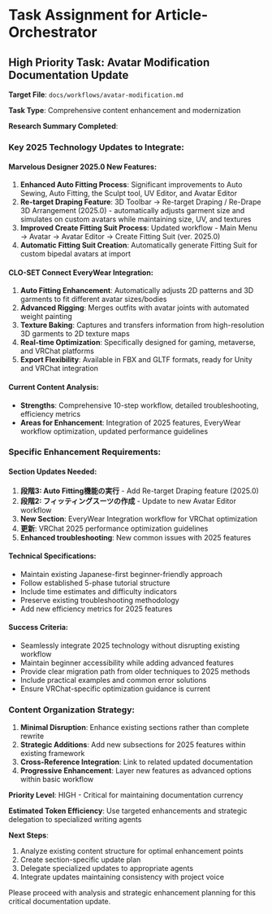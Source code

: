 # Task Assignment for Article-Orchestrator

## High Priority Task: Avatar Modification Documentation Update

**Target File**: `docs/workflows/avatar-modification.md`

**Task Type**: Comprehensive content enhancement and modernization

**Research Summary Completed**: 

### Key 2025 Technology Updates to Integrate:

#### Marvelous Designer 2025.0 New Features:
1. **Enhanced Auto Fitting Process**: Significant improvements to Auto Sewing, Auto Fitting, the Sculpt tool, UV Editor, and Avatar Editor
2. **Re-target Draping Feature**: 3D Toolbar → Re-target Draping / Re-Drape 3D Arrangement (2025.0) - automatically adjusts garment size and simulates on custom avatars while maintaining size, UV, and textures
3. **Improved Create Fitting Suit Process**: Updated workflow - Main Menu → Avatar → Avatar Editor → Create Fitting Suit (ver. 2025.0)
4. **Automatic Fitting Suit Creation**: Automatically generate Fitting Suit for custom bipedal avatars at import

#### CLO-SET Connect EveryWear Integration:
1. **Auto Fitting Enhancement**: Automatically adjusts 2D patterns and 3D garments to fit different avatar sizes/bodies
2. **Advanced Rigging**: Merges outfits with avatar joints with automated weight painting
3. **Texture Baking**: Captures and transfers information from high-resolution 3D garments to 2D texture maps
4. **Real-time Optimization**: Specifically designed for gaming, metaverse, and VRChat platforms
5. **Export Flexibility**: Available in FBX and GLTF formats, ready for Unity and VRChat integration

#### Current Content Analysis:
- **Strengths**: Comprehensive 10-step workflow, detailed troubleshooting, efficiency metrics
- **Areas for Enhancement**: Integration of 2025 features, EveryWear workflow optimization, updated performance guidelines

### Specific Enhancement Requirements:

#### Section Updates Needed:
1. **段階3: Auto Fitting機能の実行** - Add Re-target Draping feature (2025.0)
2. **段階2: フィッティングスーツの作成** - Update to new Avatar Editor workflow
3. **New Section**: EveryWear Integration workflow for VRChat optimization
4. **更新**: VRChat 2025 performance optimization guidelines
5. **Enhanced troubleshooting**: New common issues with 2025 features

#### Technical Specifications:
- Maintain existing Japanese-first beginner-friendly approach
- Follow established 5-phase tutorial structure
- Include time estimates and difficulty indicators
- Preserve existing troubleshooting methodology
- Add new efficiency metrics for 2025 features

#### Success Criteria:
- Seamlessly integrate 2025 technology without disrupting existing workflow
- Maintain beginner accessibility while adding advanced features
- Provide clear migration path from older techniques to 2025 methods
- Include practical examples and common error solutions
- Ensure VRChat-specific optimization guidance is current

### Content Organization Strategy:
1. **Minimal Disruption**: Enhance existing sections rather than complete rewrite
2. **Strategic Additions**: Add new subsections for 2025 features within existing framework
3. **Cross-Reference Integration**: Link to related updated documentation
4. **Progressive Enhancement**: Layer new features as advanced options within basic workflow

**Priority Level**: HIGH - Critical for maintaining documentation currency

**Estimated Token Efficiency**: Use targeted enhancements and strategic delegation to specialized writing agents

**Next Steps**: 
1. Analyze existing content structure for optimal enhancement points
2. Create section-specific update plan
3. Delegate specialized updates to appropriate agents
4. Integrate updates maintaining consistency with project voice

Please proceed with analysis and strategic enhancement planning for this critical documentation update.